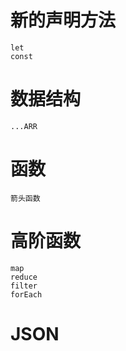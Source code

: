 # 新的声明方法

    let
    const

# 数据结构
    ...ARR

# 函数
    箭头函数

# 高阶函数
    map
    reduce
    filter
    forEach

# JSON


